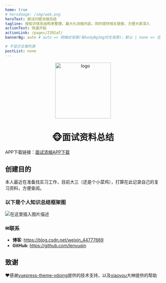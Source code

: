 ```yaml
---
home: true
# heroImage: /img/web.png
heroText: 面试问题浓缩总结
tagline: 按知识体系结构来整理，最大化浓缩内容，同时提供相关链接，方便大家深入
actionText: 快速开始
actionLink: /pages/2392af/
bannerBg: auto # auto => 网格纹背景(有bodyBgImg时无背景)，默认 | none => 无 | '大图地址' | background: 自定义背景样式       提示：如发现文本颜色不适应你的背景时可以到palette.styl修改$bannerTextColor变量

# 不显示文章列表
postList: none
---
```


<p align="center"><a href="http://interview.limingkang.site/" target="_blank" rel="noopener noreferrer"><img width="180" src="http://interview.limingkang.site/img/maomi.png" alt="logo"></a></p>

<h1 align="center">🐵面试资料总结</h1>

APP下载链接：[面试浓缩APP下载](https://www.yd-mobile.cn/pack/download?versionId=2802&packName=com.site.lenyuqin)

## 创建目的

本人最近在准备找实习工作，目前大三（还是个小菜鸡），打算在此记录自己的复习资料，方便查阅。

### 以下是个人知识总结框架图

![在这里插入图片描述](https://img-blog.csdnimg.cn/20210303212318372.jpg?x-oss-process=image/watermark,type_ZmFuZ3poZW5naGVpdGk,shadow_10,text_aHR0cHM6Ly9ibG9nLmNzZG4ubmV0L3dlaXhpbl80NDc3NzY2OQ==,size_16,color_FFFFFF,t_70#pic_center)

### ✉联系

- **博客**: <https://blog.csdn.net/weixin_44777669>
- **GitHub**: <https://github.com/lenyuqin>

## 致谢

❤️感谢[vuepress-theme-vdoing](https://github.com/xugaoyi/vuepress-theme-vdoing)提供的技术支持，以及[xiaoyou](https://github.com/xiaoyou66)大神提供的帮助

